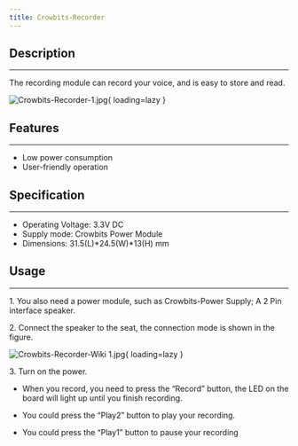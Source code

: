 ```yaml
---
title: Crowbits-Recorder
---
```


## Description
-----------

The recording module can record your voice, and is easy to store and read.

![Crowbits-Recorder-1.jpg](https://wiki.elecrow.com/images/thumb/7/70/Crowbits-Recorder-1.jpg/600px-Crowbits-Recorder-1.jpg){ loading=lazy }

## Features
--------

- Low power consumption
- User-friendly operation

## Specification
-------------

- Operating Voltage: 3.3V DC
- Supply mode: Crowbits Power Module
- Dimensions: 31.5(L)\*24.5(W)\*13(H) mm

## Usage
-----

1\. You also need a power module, such as Crowbits-Power Supply; A 2 Pin interface speaker.

2\. Connect the speaker to the seat, the connection mode is shown in the figure.

![Crowbits-Recorder-Wiki 1.jpg](https://wiki.elecrow.com/images/thumb/4/42/Crowbits-Recorder-Wiki_1.jpg/600px-Crowbits-Recorder-Wiki_1.jpg){ loading=lazy }

3\. Turn on the power.

- When you record, you need to press the “Record” button, the LED on the board will light up until you finish recording.

- You could press the “Play2” button to play your recording.

- You could press the “Play1” button to pause your recording